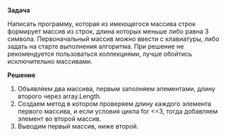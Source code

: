 **Задача**

Написать программу, которая из имеющегося массива строк формирует массив из строк, длина которых меньше либо равна 3 символа. Первоначальный массив можно ввести с клавиатуры, либо задать на старте выполнения алгоритма. При решение не рекомендуется пользоваться коллекциями, лучше обойтись исключительно массивами.

**Решение**
1. Объявляем два массива, первым заполняем элементами, длину второго через array.Length.
2. Создаем метод в котором проверяем длину каждого элемента первого массива, и если условия цикла for <=3, тогда добавляем элемент во второй массив.
3. Выводим первый массив, ниже второй.


